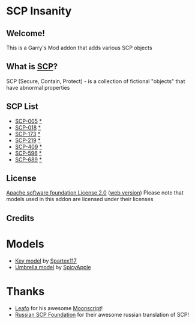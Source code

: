 
# SCP Insanity

## Welcome!
This is a Garry's Mod addon that adds various SCP objects

## What is [SCP](http://www.scp-wiki.net/faq)?
SCP (Secure, Contain, Protect) - is a collection of fictional "objects" that have abnormal properties

## SCP List
 * [SCP-005](http://www.scp-wiki.net/scp-005) [*](http://scpfoundation.ru/scp-005)
 * [SCP-018](http://www.scp-wiki.net/scp-018) [*](http://scpfoundation.ru/scp-018)
 * [SCP-173](http://www.scp-wiki.net/scp-173) [*](http://scpfoundation.ru/scp-173)
 * [SCP-219](http://www.scp-wiki.net/scp-219) [*](http://scpfoundation.ru/scp-219)
 * [SCP-409](http://www.scp-wiki.net/scp-409) [*](http://scpfoundation.ru/scp-409)
 * [SCP-596](http://www.scp-wiki.net/scp-596) [*](http://scpfoundation.ru/scp-596)
 * [SCP-689](http://www.scp-wiki.net/scp-689) [*](http://scpfoundation.ru/scp-689)

## License
[Apache software foundation License 2.0](LICENSE) ([web version](https://www.apache.org/licenses/LICENSE-2.0))
Please note that models used in this addon are licensed under their licenses

## Credits
# Models
 * [Key model](https://steamcommunity.com/sharedfiles/filedetails/?id=248051620) by [Spartex117](https://steamcommunity.com/id/Spartex117)
 * [Umbrella model](http://steamcommunity.com/sharedfiles/filedetails/?id=741617318) by [SpicyApple](http://steamcommunity.com/id/SpicyApple)

# Thanks
 * [Leafo](https://github.com/leafo) for his awesome [Moonscript](http://moonscript.org/)!
 * [Russian SCP Foundation](http://scpfoundation.ru) for their awesome russian translation of SCP!